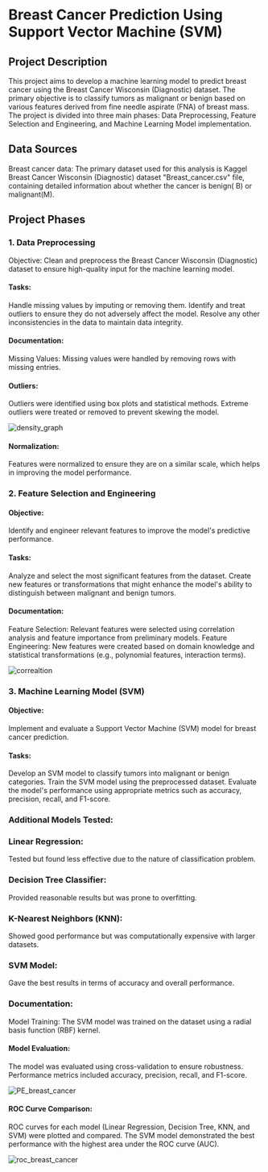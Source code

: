 # Breast Cancer Prediction Using Support Vector Machine (SVM)

## Project Description

This project aims to develop a machine learning model to predict breast cancer using the Breast Cancer Wisconsin (Diagnostic) dataset. The primary objective is to classify tumors as malignant or benign based on various features derived from fine needle aspirate (FNA) of breast mass. The project is divided into three main phases: Data Preprocessing, Feature Selection and Engineering, and Machine Learning Model implementation.

## Data Sources
Breast cancer data: The primary dataset used for this analysis is Kaggel Breast Cancer Wisconsin (Diagnostic) dataset "Breast_cancer.csv" file, containing detailed information about  whether the cancer is benign(
B) or malignant(M).

## Project Phases

### 1. Data Preprocessing
Objective: Clean and preprocess the Breast Cancer Wisconsin (Diagnostic) dataset to ensure high-quality input for the machine learning model.
#### Tasks:
Handle missing values by imputing or removing them.
Identify and treat outliers to ensure they do not adversely affect the model.
Resolve any other inconsistencies in the data to maintain data integrity.
#### Documentation:
Missing Values: Missing values were handled by removing rows with missing entries.
#### Outliers: 
Outliers were identified using box plots and statistical methods. Extreme outliers were treated or removed to prevent skewing the model.

![density_graph](https://github.com/Majmihir/-Breast-Cancer-Prediction/assets/110147459/e51ee89a-fd55-4eb9-8594-4ff486d7d1f3)

#### Normalization: 
Features were normalized to ensure they are on a similar scale, which helps in improving the model performance.
### 2. Feature Selection and Engineering
#### Objective:
Identify and engineer relevant features to improve the model's predictive performance.
#### Tasks:
Analyze and select the most significant features from the dataset.
Create new features or transformations that might enhance the model's ability to distinguish between malignant and benign tumors.
#### Documentation:
Feature Selection: Relevant features were selected using correlation analysis and feature importance from preliminary models.
Feature Engineering: New features were created based on domain knowledge and statistical transformations (e.g., polynomial features, interaction terms).

![correaltion](https://github.com/Majmihir/-Breast-Cancer-Prediction/assets/110147459/77d2c263-0611-4ead-9d8d-2f4679ab03c7)

### 3. Machine Learning Model (SVM)
#### Objective: 
Implement and evaluate a Support Vector Machine (SVM) model for breast cancer prediction.
#### Tasks:
Develop an SVM model to classify tumors into malignant or benign categories.
Train the SVM model using the preprocessed dataset.
Evaluate the model's performance using appropriate metrics such as accuracy, precision, recall, and F1-score.


### Additional Models Tested:

### Linear Regression:
Tested but found less effective due to the nature of classification problem.

### Decision Tree Classifier:
Provided reasonable results but was prone to overfitting.

### K-Nearest Neighbors (KNN): 
Showed good performance but was computationally expensive with larger datasets.

### SVM Model:
Gave the best results in terms of accuracy and overall performance.

### Documentation:
Model Training: The SVM model was trained on the dataset using a radial basis function (RBF) kernel.

#### Model Evaluation:
The model was evaluated using cross-validation to ensure robustness. Performance metrics included accuracy, precision, recall, and F1-score.

![PE_breast_cancer](https://github.com/Majmihir/-Breast-Cancer-Prediction/assets/110147459/87675273-d8de-4407-8ed5-3d8c0e01f8f5)


#### ROC Curve Comparison:
ROC curves for each model (Linear Regression, Decision Tree, KNN, and SVM) were plotted and compared. The SVM model demonstrated the best performance with the highest area under the ROC curve (AUC).


![roc_breast_cancer](https://github.com/Majmihir/-Breast-Cancer-Prediction/assets/110147459/87741415-dda1-4fdb-be5c-ef5b74871d41)
